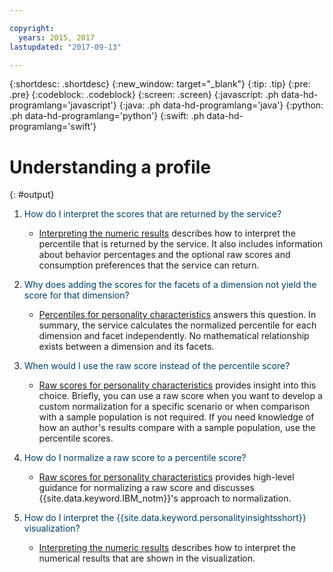 ```yaml
---

copyright:
  years: 2015, 2017
lastupdated: "2017-09-13"

---
```


{:shortdesc: .shortdesc}
{:new_window: target="_blank"}
{:tip: .tip}
{:pre: .pre}
{:codeblock: .codeblock}
{:screen: .screen}
{:javascript: .ph data-hd-programlang='javascript'}
{:java: .ph data-hd-programlang='java'}
{:python: .ph data-hd-programlang='python'}
{:swift: .ph data-hd-programlang='swift'}

# Understanding a profile
{: #output}

1.  <span style="color:#003F69">How do I interpret the scores that are returned by the service?</span>

    -   [Interpreting the numeric results](/docs/services/personality-insights/numeric.html) describes how to interpret the percentile that is returned by the service. It also includes information about behavior percentages and the optional raw scores and consumption preferences that the service can return.

1.  <span style="color:#003F69">Why does adding the scores for the facets of a dimension not yield the score for that dimension?</span>

    -   [Percentiles for personality characteristics](/docs/services/personality-insights/numeric.html#percentiles) answers this question. In summary, the service calculates the normalized percentile for each dimension and facet independently. No mathematical relationship exists between a dimension and its facets.

1.  <span style="color:#003F69">When would I use the raw score instead of the percentile score?</span>

    -   [Raw scores for personality characteristics](/docs/services/personality-insights/numeric.html#rawScores) provides insight into this choice. Briefly, you can use a raw score when you want to develop a custom normalization for a specific scenario or when comparison with a sample population is not required. If you need knowledge of how an author's results compare with a sample population, use the percentile scores.

1.  <span style="color:#003F69">How do I normalize a raw score to a percentile score?</span>

    -   [Raw scores for personality characteristics](/docs/services/personality-insights/numeric.html#rawScores) provides high-level guidance for normalizing a raw score and discusses {{site.data.keyword.IBM_notm}}'s approach to normalization.

1.  <span style="color:#003F69">How do I interpret the {{site.data.keyword.personalityinsightsshort}} visualization?</span>

    -   [Interpreting the numeric results](/docs/services/personality-insights/numeric.html) describes how to interpret the numerical results that are shown in the visualization.
